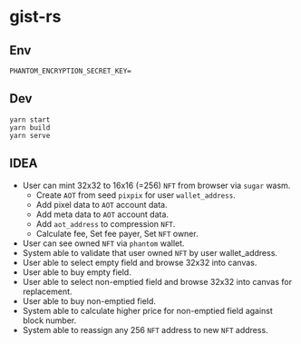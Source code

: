 # gist-rs

## Env

```
PHANTOM_ENCRYPTION_SECRET_KEY=
```

## Dev

```
yarn start
yarn build
yarn serve
```

## IDEA

- User can mint 32x32 to 16x16 (=256) `NFT` from browser via `sugar` wasm.
  - Create `AOT` from seed `pixpix` for user `wallet_address`.
  - Add pixel data to `AOT` account data.
  - Add meta data to `AOT` account data.
  - Add `aot_address` to compression `NFT`.
  - Calculate fee, Set fee payer, Set `NFT` owner.
- User can see owned `NFT` via `phantom` wallet.
- System able to validate that user owned `NFT` by user wallet_address.
- User able to select empty field and browse 32x32 into canvas.
- User able to buy empty field.
- User able to select non-emptied field and browse 32x32 into canvas for replacement.
- User able to buy non-emptied field.
- System able to calculate higher price for non-emptied field against block number.
- System able to reassign any 256 `NFT` address to new `NFT` address.
